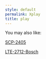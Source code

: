```yaml
---
style: default
permalink: Xplay
title: play
---
```

You may also like:

[SCP-2405](http://scp-wiki.net/scp-2405)

[LTE-2712-Bosch](http://scp-wiki.net/lte-2712-bosch)
